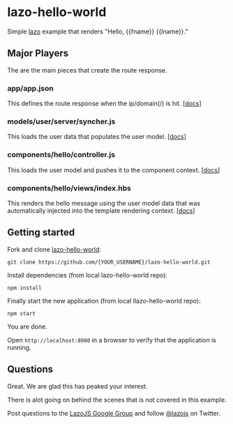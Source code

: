 # lazo-hello-world
Simple [lazo](https://github.com/lazojs/lazo/) example that
renders "Hello, {{fname}} {{lname}}."

## Major Players
The are the main pieces that create the route response.

### app/app.json
This defines the route response when the ip/domain(/) is hit.
[[docs](https://github.com/lazojs/lazo/wiki/Configuration#appjson)]

### models/user/server/syncher.js
This loads the user data that populates the user model.
[[docs](https://github.com/lazojs/lazo/wiki/Models-and-Collections#synchers)]

### components/hello/controller.js
This loads the user model and pushes it to the component context.
[[docs](https://github.com/lazojs/lazo/wiki/Components#controller)]

### components/hello/views/index.hbs
This renders the hello message using the user model data that was automatically
injected into the template rendering context.
[[docs](https://github.com/lazojs/lazo/wiki/Components#views)]

## Getting started

Fork and clone [lazo-hello-world](https://github.com/jstrimpel/lazo-hello-world):

```shell
git clone https://github.com/{YOUR_USERNAME}/lazo-hello-world.git
```

Install dependencies (from local lazo-hello-world repo):

```shell
npm install
```

Finally start the new application (from local llazo-hello-world repo):

```shell
npm start
```
You are done.

Open `http://localhost:8080` in a browser to verify that the application is running.

## Questions

Great. We are glad this has peaked your interest.

There is alot going on behind the scenes that is not covered in this example.

Post questions to the [LazoJS Google Group](https://groups.google.com/forum/#!forum/lazojs) and
follow [@lazojs](https://twitter.com/lazojs) on Twitter.
